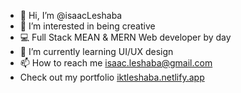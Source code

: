 - 👋 Hi, I’m @isaacLeshaba
- 👀 I’m interested in being creative
- 💻 Full Stack MEAN & MERN Web developer by day
- 🌱 I’m currently learning UI/UX design
- 📫 How to reach me isaac.leshaba@gmail.com
- Check out my portfolio [iktleshaba.netlify.app](https://iktleshaba.netlify.app)

<!---
isaacLeshaba/isaacLeshaba is a ✨ special ✨ repository because its `README.md` (this file) appears on your GitHub profile.
You can click the Preview link to take a look at your changes.
--->
